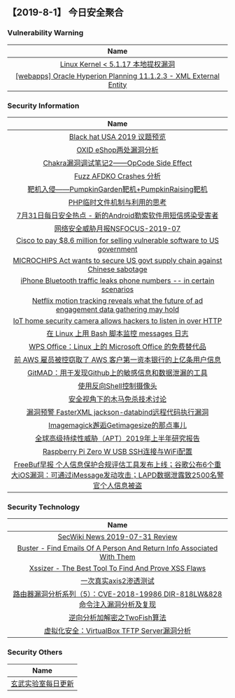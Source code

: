
 ##   【2019-8-1】 今日安全聚合


###  						       							Vulnerability Warning

|                             Name                             |
| :----------------------------------------------------------: |
|[Linux Kernel < 5.1.17 本地提权漏洞](https://www.seebug.org/vuldb/ssvid-98033)|
|[[webapps] Oracle Hyperion Planning 11.1.2.3 - XML External Entity](https://www.exploit-db.com/exploits/47196)|

### 						        							Security Information
|                             Name                                    |
| :----------------------------------------------------------: |
|[Black hat USA 2019 议题预览](https://www.anquanke.com/post/id/183132)|
|[OXID eShop两处漏洞分析](https://www.anquanke.com/post/id/183153)|
|[Chakra漏洞调试笔记2——OpCode Side Effect](https://www.anquanke.com/post/id/183127)|
|[Fuzz AFDKO Crashes 分析](https://www.anquanke.com/post/id/183077)|
|[靶机入侵——PumpkinGarden靶机+PumpkinRaising靶机](https://www.anquanke.com/post/id/182889)|
|[PHP临时文件机制与利用的思考](https://www.anquanke.com/post/id/183046)|
|[7月31日每日安全热点 - 新的Android勒索软件用短信感染受害者](https://www.anquanke.com/post/id/183097)|
|[网络安全威胁月报NSFOCUS-2019-07](http://blog.nsfocus.net/nsfocus-2019-07/)|
|[Cisco to pay $8.6 million for selling vulnerable software to US government](https://www.zdnet.com/article/cisco-to-pay-8-6-million-for-selling-vulnerable-software-to-us-government/#ftag=RSSbaffb68)|
|[MICROCHIPS Act wants to secure US govt supply chain against Chinese sabotage](https://www.zdnet.com/article/microchips-act-wants-to-secure-us-govt-supply-chain-against-chinese-sabotage/#ftag=RSSbaffb68)|
|[iPhone Bluetooth traffic leaks phone numbers -- in certain scenarios](https://www.zdnet.com/article/iphone-bluetooth-traffic-leaks-phone-numbers-in-certain-scenarios/#ftag=RSSbaffb68)|
|[Netflix motion tracking reveals what the future of ad engagement data gathering may hold](https://www.zdnet.com/article/netflix-tracks-your-physical-activity-in-quest-for-perfect-video-quality/#ftag=RSSbaffb68)|
|[IoT home security camera allows hackers to listen in over HTTP](https://www.zdnet.com/article/iot-home-security-camera-allows-hackers-to-listen-in-over-http/#ftag=RSSbaffb68)|
|[在 Linux 上用 Bash 脚本监控 messages 日志](https://linux.cn/article-11171-1.html?utm_source=rss&utm_medium=rss)|
|[WPS Office：Linux 上的 Microsoft Office 的免费替代品](https://linux.cn/article-11170-1.html?utm_source=rss&utm_medium=rss)|
|[前 AWS 雇员被控窃取了 AWS 客户第一资本银行的上亿条用户信息](https://linux.cn/article-11169-1.html?utm_source=rss&utm_medium=rss)|
|[GitMAD：用于发现Github上的敏感信息和数据泄漏的工具](https://www.freebuf.com/sectool/208934.html)|
|[使用反向Shell控制摄像头](https://www.freebuf.com/articles/system/209261.html)|
|[安全视角下的木马免杀技术讨论](https://www.freebuf.com/articles/system/209652.html)|
|[漏洞预警  FasterXML jackson-databind远程代码执行漏洞](https://www.freebuf.com/vuls/209949.html)|
|[Imagemagick邂逅Getimagesize的那点事儿](https://www.freebuf.com/articles/network/209198.html)|
|[全球高级持续性威胁（APT）2019年上半年研究报告](https://www.freebuf.com/articles/paper/208811.html)|
|[Raspberry Pi Zero W USB SSH连接与WiFi配置](https://www.freebuf.com/geek/209255.html)|
|[FreeBuf早报  个人信息保护合规评估工具发布上线；谷歌公布6个重大iOS漏洞：可通过iMessage发动攻击；LAPD数据泄露致2500名警官个人信息被盗](https://www.freebuf.com/news/209938.html)|

### 						        							Security  Technology
|                             Name                                    |
| :----------------------------------------------------------: |
|[SecWiki News 2019-07-31 Review](http://www.sec-wiki.com/?2019-07-31)|
|[Buster - Find Emails Of A Person And Return Info Associated With Them](http://www.kitploit.com/2019/07/buster-find-emails-of-person-and-return.html)|
|[Xssizer - The Best Tool To Find And Prove XSS Flaws](http://www.kitploit.com/2019/07/xssizer-best-tool-to-find-and-prove-xss.html)|
|[一次真实axis2渗透测试](http://xz.aliyun.com/t/5832)|
|[路由器漏洞分析系列（5）：CVE-2018-19986 DIR-818LW&828命令注入漏洞分析及复现](http://xz.aliyun.com/t/5808)|
|[逆向分析加解密之TwoFish算法](http://xz.aliyun.com/t/5807)|
|[虚拟化安全：VirtualBox TFTP Server漏洞分析](http://xz.aliyun.com/t/5814)|

### 						        							Security  Others
|                             Name                                    |
| :----------------------------------------------------------: |
|[玄武实验室每日更新](https://weibo.com/p/1006065582522936/wenzhang?from=page_100606_profile&wvr=6&mod=wenzhangmore)|

